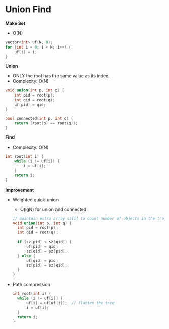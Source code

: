 # Union Find

**Make Set**

- O(N)

```c++
vector<int> uf(N, 0);
for (int i = 0; i < N; i++) {
    uf[i] = i;
}	
```

**Union**

- ONLY the root has the same value as its index.
- Complexity: O(N) 

```c++
void union(int p, int q) {
    int pid = root(p);
    int qid = root(q);
    uf[pid] = qid;
}

bool connected(int p, int q) {
    return (root(p) == root(q));
}
```

**Find**

- Complexity: O(N) 

```c++
int root(int i) {
    while (i != uf[i]) {
        i = uf[i];
    }
    return i;
}
```



**Improvement**

- Weighted quick-union

  - O(lgN) for union and connected

  ```c++
  // maintain extra array sz[i] to count number of objects in the tree rooted at i
  void union(int p, int q) {
    int pid = root(p);
    int qid = root(q);

    if (sz[pid] < sz[qid]) {
        uf[pid] = qid;
        sz[qid] = sz[pid];
    } else {
        uf[qid] = pid;
        sz[pid] = sz[qid];
    }
  }
  ```

- Path compression

  ```c++
  int root(int i) {
    while (i != uf[i]) {
        uf[i] = uf[uf[i]];	// flatten the tree
        i = uf[i];
    }
    return i;
  }
  ```

  
